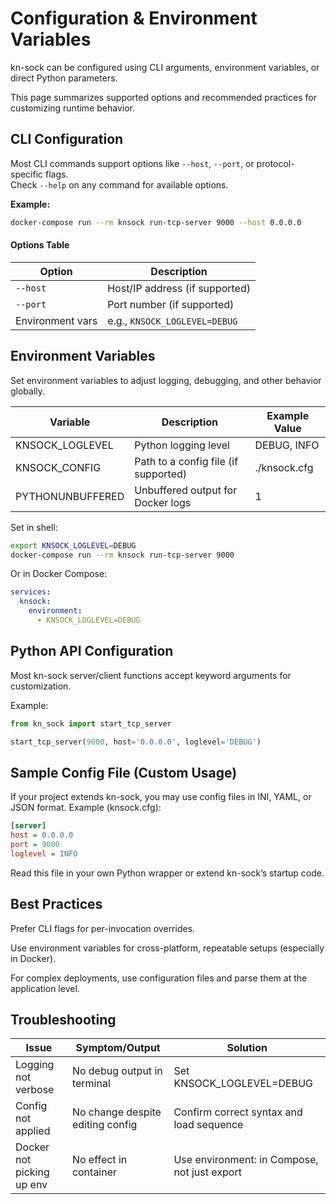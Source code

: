 # Configuration & Environment Variables

kn-sock can be configured using CLI arguments, environment variables, or direct Python parameters.  

This page summarizes supported options and recommended practices for customizing runtime behavior.

## CLI Configuration

Most CLI commands support options like `--host`, `--port`, or protocol-specific flags.  
Check `--help` on any command for available options.

**Example:**
```sh
docker-compose run --rm knsock run-tcp-server 9000 --host 0.0.0.0
```

#### Options Table
| Option            | Description                           |
|-------------------|---------------------------------------|
| `--host`          | Host/IP address (if supported)        |
| `--port`          | Port number (if supported)            |
| Environment vars  | e.g., `KNSOCK_LOGLEVEL=DEBUG`        |

## Environment Variables

Set environment variables to adjust logging, debugging, and other behavior globally.

| Variable            | Description                     | Example Value        |
|---------------------|---------------------------------|----------------------|
| KNSOCK_LOGLEVEL     | Python logging level            | DEBUG, INFO          |
| KNSOCK_CONFIG       | Path to a config file (if supported) | ./knsock.cfg   |
| PYTHONUNBUFFERED    | Unbuffered output for Docker logs | 1                |

Set in shell:
```sh
export KNSOCK_LOGLEVEL=DEBUG
docker-compose run --rm knsock run-tcp-server 9000
```

Or in Docker Compose:
```yaml
services:
  knsock:
    environment:
      - KNSOCK_LOGLEVEL=DEBUG
```

## Python API Configuration

Most kn-sock server/client functions accept keyword arguments for customization.

Example:
```python
from kn_sock import start_tcp_server

start_tcp_server(9000, host='0.0.0.0', loglevel='DEBUG')
```

## Sample Config File (Custom Usage)

If your project extends kn-sock, you may use config files in INI, YAML, or JSON format.
Example (knsock.cfg):
```ini
[server]
host = 0.0.0.0
port = 9000
loglevel = INFO
```

Read this file in your own Python wrapper or extend kn-sock’s startup code.

## Best Practices

Prefer CLI flags for per-invocation overrides.

Use environment variables for cross-platform, repeatable setups (especially in Docker).

For complex deployments, use configuration files and parse them at the application level.

## Troubleshooting

| Issue                    | Symptom/Output            | Solution                                    |
|--------------------------|---------------------------|---------------------------------------------|
| Logging not verbose      | No debug output in terminal | Set KNSOCK_LOGLEVEL=DEBUG                |
| Config not applied       | No change despite editing config | Confirm correct syntax and load sequence |
| Docker not picking up env | No effect in container    | Use environment: in Compose, not just export |